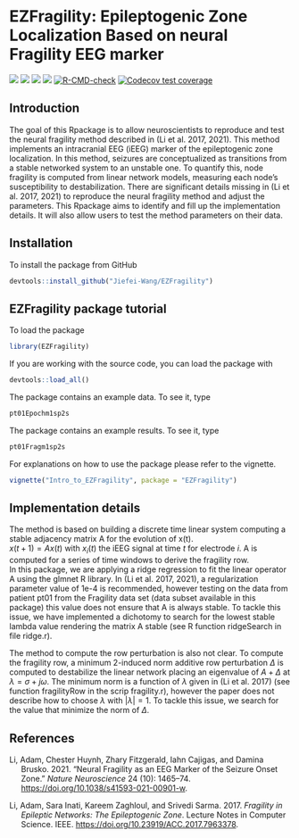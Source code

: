 
<!-- README.md is generated from README.Rmd. Please edit that file -->

# EZFragility: Epileptogenic Zone Localization Based on neural Fragility EEG marker

[![](https://img.shields.io/badge/devel%20version-0.99.0-blue.svg)](https://github.com/Jiefei-Wang/EZFragility)
[![](https://img.shields.io/badge/lifecycle-experimental-orange.svg)](https://lifecycle.r-lib.org/articles/stages.html#experimental)
[![](https://img.shields.io/github/languages/code-size/Jiefei-Wang/EZFragility.svg)](https://github.com/Jiefei-Wang/EZFragility)
[![](https://img.shields.io/github/last-commit/Jiefei-Wang/EZFragility.svg)](https://github.com/Jiefei-Wang/EZFragility/commits/main)
[![R-CMD-check](https://github.com/Jiefei-Wang/Fragility/actions/workflows/R-CMD-check.yaml/badge.svg)](https://github.com/Jiefei-Wang/Fragility/actions/workflows/R-CMD-check.yaml)
[![Codecov test
coverage](https://codecov.io/gh/Jiefei-Wang/Fragility/graph/badge.svg)](https://app.codecov.io/gh/Jiefei-Wang/Fragility)

## Introduction

The goal of this Rpackage is to allow neuroscientists to reproduce and
test the neural fragility method described in (Li et al. 2017, 2021).
This method implements an intracranial EEG (iEEG) marker of the
epileptogenic zone localization. In this method, seizures are
conceptualized as transitions from a stable networked system to an
unstable one. To quantify this, node fragility is computed from linear
network models, measuring each node’s susceptibility to destabilization.
There are significant details missing in (Li et al. 2017, 2021) to
reproduce the neural fragility method and adjust the parameters. This
Rpackage aims to identify and fill up the implementation details. It
will also allow users to test the method parameters on their data.

## Installation

To install the package from GitHub

``` r
devtools::install_github("Jiefei-Wang/EZFragility")
```

## EZFragility package tutorial

To load the package

``` r
library(EZFragility)
```

If you are working with the source code, you can load the package with

``` r
devtools::load_all()
```

The package contains an example data. To see it, type

``` r
pt01Epochm1sp2s
```

The package contains an example results. To see it, type

``` r
pt01Fragm1sp2s
```

For explanations on how to use the package please refer to the vignette.

``` r
vignette("Intro_to_EZFragility", package = "EZFragility")
```

## Implementation details

The method is based on building a discrete time linear system computing
a stable adjacency matrix A for the evolution of x(t).  
$`x(t+1)=A x(t)`$ with $`x_i(t)`$ the iEEG signal at time $`t`$ for
electrode $`i`$. A is computed for a series of time windows to derive
the fragility row.  
In this package, we are applying a ridge regression to fit the linear
operator A using the glmnet R library. In (Li et al. 2017, 2021), a
regularization parameter value of 1e-4 is recommended, however testing
on the data from patient pt01 from the Fragility data set (data subset
available in this package) this value does not ensure that A is always
stable. To tackle this issue, we have implemented a dichotomy to search
for the lowest stable lambda value rendering the matrix A stable (see R
function ridgeSearch in file ridge.r).

The method to compute the row perturbation is also not clear. To compute
the fragility row, a minimum 2-induced norm additive row perturbation
$`\Delta`$ is computed to destabilize the linear network placing an
eigenvalue of $`A+\Delta`$ at $`\lambda=\sigma+j\omega`$. The minimum
norm is a function of $`\lambda`$ given in (Li et al. 2017) (see
function fragilityRow in the scrip fragility.r), however the paper does
not describe how to choose $`\lambda`$ with $`|\lambda|=1`$. To tackle
this issue, we search for the value that minimize the norm of
$`\Delta`$.

## References

<div id="refs" class="references csl-bib-body hanging-indent"
entry-spacing="0">

<div id="ref-LiFragility2021" class="csl-entry">

Li, Adam, Chester Huynh, Zhary Fitzgerald, Iahn Cajigas, and Damina
Brusko. 2021. “Neural Fragility as an EEG Marker of the Seizure Onset
Zone.” *Nature Neuroscience* 24 (10): 1465–74.
<https://doi.org/10.1038/s41593-021-00901-w>.

</div>

<div id="ref-LiFragility2017" class="csl-entry">

Li, Adam, Sara Inati, Kareem Zaghloul, and Srivedi Sarma. 2017.
*Fragility in Epileptic Networks: The Epileptogenic Zone*. Lecture Notes
in Computer Science. IEEE. <https://doi.org/10.23919/ACC.2017.7963378>.

</div>

</div>
